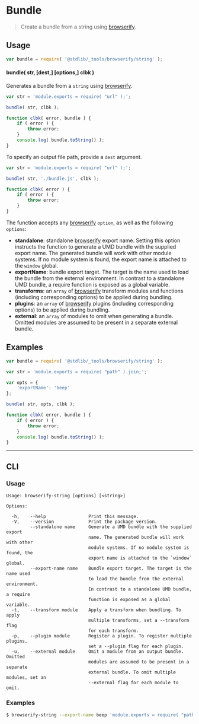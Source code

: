 # Bundle

> Create a bundle from a string using [browserify][browserify].

<!-- Section to include introductory text. Make sure to keep an empty line after the intro `section` element and another before the `/section` close. -->

<section class="intro">

</section>

<!-- /.intro -->

<!-- Package usage documentation. -->

<section class="usage">

## Usage

```javascript
var bundle = require( '@stdlib/_tools/browserify/string' );
```

#### bundle( str, \[dest,] \[options,] clbk )

Generates a bundle from a `string` using [browserify][browserify].

```javascript
var str = 'module.exports = require( "url" );';

bundle( str, clbk );

function clbk( error, bundle ) {
    if ( error ) {
        throw error;
    }
    console.log( bundle.toString() );
}
```

To specify an output file path, provide a `dest` argument.

```javascript
var str = 'module.exports = require( "url" );';

bundle( str, './bundle.js', clbk );

function clbk( error ) {
    if ( error ) {
        throw error;
    }
}
```

The function accepts any [browserify][browserify] `option`, as well as the following `options`:

-   **standalone**: standalone [browserify][browserify] export name. Setting this option instructs the function to generate a UMD bundle with the supplied export name. The generated bundle will work with other module systems. If no module system is found, the export name is attached to the `window` global.
-   **exportName**: bundle export target. The target is the name used to load the bundle from the external environment. In contrast to a standalone UMD bundle, a require function is exposed as a global variable.
-   **transforms**: an `array` of [browserify][browserify] transform modules and functions (including corresponding options) to be applied during bundling.
-   **plugins**: an `array` of [browserify][browserify] plugins (including corresponding options) to be applied during bundling.
-   **external**: an `array` of modules to omit when generating a bundle. Omitted modules are assumed to be present in a separate external bundle.

</section>

<!-- /.usage -->

<!-- Package usage notes. Make sure to keep an empty line after the `section` element and another before the `/section` close. -->

<section class="notes">

</section>

<!-- /.notes -->

<!-- Package usage examples. -->

<section class="examples">

## Examples

```javascript
var bundle = require( '@stdlib/_tools/browserify/string' );

var str = 'module.exports = require( "path" ).join;';

var opts = {
    'exportName': 'beep'
};

bundle( str, opts, clbk );

function clbk( error, bundle ) {
    if ( error ) {
        throw error;
    }
    console.log( bundle.toString() );
}
```

</section>

<!-- /.examples -->

<!-- Section for describing a command-line interface. -->

* * *

<section class="cli">

## CLI

<!-- CLI usage documentation. -->

<section class="usage">

### Usage

```text
Usage: browserify-string [options] [<string>]

Options:

  -h,    --help                Print this message.
  -V,    --version             Print the package version.
         --standalone name     Generate a UMD bundle with the supplied export
                               name. The generated bundle will work with other
                               module systems. If no module system is found, the
                               export name is attached to the `window` global.
         --export-name name    Bundle export target. The target is the name used
                               to load the bundle from the external environment.
                               In contrast to a standalone UMD bundle, a require
                               function is exposed as a global variable.
  -t,    --transform module    Apply a transform when bundling. To apply
                               multiple transforms, set a --transform flag
                               for each transform.
  -p,    --plugin module       Register a plugin. To register multiple plugins,
                               set a --plugin flag for each plugin.
  -u,    --external module     Omit a module from an output bundle. Omitted
                               modules are assumed to be present in a separate
                               external bundle. To omit multiple modules, set an
                               --external flag for each module to omit.
```

</section>

<!-- /.usage -->

<!-- CLI usage notes. Make sure to keep an empty line after the `section` element and another before the `/section` close. -->

<section class="notes">

</section>

<!-- /.notes -->

<!-- CLI usage examples. -->

<section class="examples">

### Examples

```bash
$ browserify-string --export-name beep 'module.exports = require( "path" ).join;'
```

</section>

<!-- /.examples -->

</section>

<!-- /.cli -->

<!-- Section to include cited references. If references are included, add a horizontal rule *before* the section. Make sure to keep an empty line after the `section` element and another before the `/section` close. -->

<section class="references">

</section>

<!-- /.references -->

<!-- Section for all links. Make sure to keep an empty line after the `section` element and another before the `/section` close. -->

<section class="links">

[browserify]: https://github.com/substack/node-browserify

</section>

<!-- /.links -->
